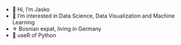 - 👋 Hi, I’m Jasko
- 👀 I’m interested in Data Science, Data Visualization and Machine Learning
- :fleur_de_lis: Bosnian expat, living in Germany
- :snake: useR of Python


<!---
EzicJ/EzicJ is a ✨ special ✨ repository because its `README.md` (this file) appears on your GitHub profile.
You can click the Preview link to take a look at your changes.
--->
